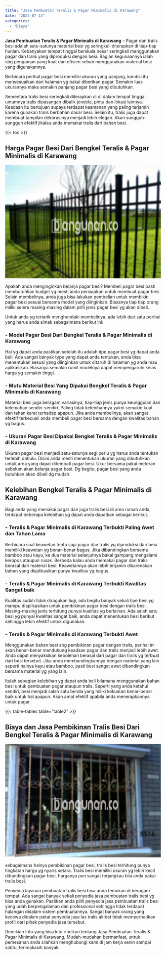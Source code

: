 ```yaml
---
title: "Jasa Pembuatan Teralis & Pagar Minimalis di Karawang"
date: "2024-07-13"
categories: 
  - "biaya"
---
```


**Jasa Pembuatan Teralis & Pagar Minimalis di Karawang** – Pagar dan tralis besi adalah satu-satunya material besi yg seringkali diterapkan di tiap-tiap hunian. Kebanyakan tempat tinggal berskala besar seringkali menggunakan pagar dan tralis yang diproduksi dengan besi. Bagian kegunaannya ialah sbg pengaman yang kuat dan efisien sebab menggunakan material besi yang digunakannya.

Berbicara perihal pagar besi memiliki ukuran yang panjang, kondisi itu menyesuaikan dari halaman yg bakal diberikan pagar. Semakin luas ukurannya maka semakin panjang pagar besi yang dibutuhkan.

Sementara tralis besi seringkali diterapkan di di dalam tempat tinggal, umumnya tralis dipasangan dibalik jendela, pintu dan lokasi lainnya. Keadaan itu bertujuan supaya terdapat keamanan yang paling terjamin karena gunakan tralis berbahan dasar besi. Selain itu, tralis juga dapat membuat tampilan dekorasinya menjadi lebih elegan. Akan sungguh-sungguh efektif jikalau anda memakai tralis dari bahan besi.

{{< toc >}}

## Harga Pagar Besi Dari Bengkel Teralis & Pagar Minimalis di Karawang

![Jasa Pembuatan Teralis & Pagar Minimalis di Karawang](/images/pagar-minimalis-murah-24.png)

Apakah anda menginginkan belanja pagar besi? Membeli pagar besi pasti membutuhkan budget yg mesti anda persiapkan untuk membuat pagar besi. Selain membelinya, anda juga bisa lakukan pembelian untuk membikin pagar besi sesuai bersama model yang diinginkan. Biasanya tiap tiap orang miliki selera masing-masing dalam pilih jenis pagar besi yg akan dibeli.

Untuk anda yg tertarik menghendaki membelinya, ada lebih dari satu perihal yang harus anda simak sebagaimana berikut ini:
### \- Model Pagar Besi Dari Bengkel Teralis & Pagar Minimalis di Karawang

Hal yg dapat anda pastikan setelah itu adalah tipe pagar besi yg dapat anda beli. Ada sangat banyak type yang dapat anda tentukan, anda bisa menentukan sesuai yang diinginkan untuk ditaruh di halaman yg anda mau aplikasikan. Biasanya semakin rumit modelnya dapat mempengaruhi kelas harga yg semakin tinggi.

### \- Mutu Material Besi Yang Dipakai Bengkel Teralis & Pagar Minimalis di Karawang

Material besi juga beragam variasinya, tiap-tiap jenis punya keunggulan dan kelemahan sendiri-sendiri. Paling tidak kelebihannya yakni semakin kuat dan tahan karat terhadap apapun. Jika anda membelinya, akan sangat efektif terkecuali anda membeli pagar besi bersama dengan kwalitas bahan yg bagus.

### \- Ukuran Pagar Besi Dipakai Bengkel Teralis & Pagar Minimalis di Karawang

Ukuran pagar besi menjadi satu-satunya segi perlu yg harus anda tentukan terlebih dahulu. Disini anda mesti menentukan ukuran yang dibutuhkan untuk area yang dapat ditempati pagar besi. Ukur bersama pakai meteran sebelum akan belanja pagar besi. Dg begitu, pagar besi yang anda butuhkan akan dibeli dg mudah.

## Kelebihan Bengkel Teralis & Pagar Minimalis di Karawang

Bagi anda yang memakai pagar dan juga tralis besi di area rumah anda, terdapat beberapa kelebihan yg dapat anda dapatkan sebagai berikut.

### \- Teralis & Pagar Minimalis di Karawang Terbukti Paling Awet dan Tahan Lama

Berbicara soal keawetan tentu saja pagar dan tralis yg diproduksi dari besi memiliki keawetan yg benar-benar bagus. Jika dibandingkan bersama bamboo atau kayu, ke dua material selanjutnya bakal gampang mengalami keropos ataupun rusak. Berbeda kalau anda memakai pagar dan tralis berasal dari material besi. Keawetannya akan lebih terjamin dikarenakan bahan yang diaplikasikan punya kwalitas yg bagus.

### \- Teralis & Pagar Minimalis di Karawang Terbukti Kwalitas Sangat baik

Kualitas sudah tidak diragukan lagi, ada begitu banyak sekali tipe besi yg mampu diaplikasikan untuk pembikinan pagar besi dengan tralis besi. Masing-masing jenis terhitung punyai kualitas yg berlainan. Ada salah satu besi yg punyai kwalitas sangat baik, anda dapat menentukan besi berikut sehingga lebih efektif untuk digunakan.

### \- Teralis & Pagar Minimalis di Karawang Terbukti Awet

Menggunakan bahan besi sbg pembikinan pagar dengan tralis, perihal ini akan benar-benar mendukung keadaan pagar dan tralis menjadi lebih awet. Anda dapat menyaksikan kebolehan berasal dari pagar dan tralis yg terbuat dari besi tersebut. Jika anda membandingkannya dengan material yang lain seperti halnya kayu atau bamboo, pasti besi sangat awet dibandingkan bersama material yg yang lain.

Itulah sebagian kelebihan yg dapat anda beli bilamana menggunakan bahan besi untuk pembuatan pagar ataupun tralis. Seperti yang anda ketahui sendiri, besi menjadi salah satu benda yang miliki kekuatan benar-benar baik untuk hal apapun. Akan amat efektif apabila anda menerapkannya untuk pagar.

{{< table-tables table="table2" >}}

## Biaya dan Jasa Pembikinan Tralis Besi Dari Bengkel Teralis & Pagar Minimalis di Karawang

![Jasa Pembuatan Teralis & Pagar Minimalis di Karawang](/images/teralis-minimalis-murah-31.png)

sebagaimana halnya pembikinan pagar besi, tralis besi terhitung punya tingkatan harga yg nyaris setara. Tralis besi memiliki ukuran yg lebih kecil dibandingkan pagar besi, harganya pun sangat terjangkau bila anda pakai tralis besi.

Penyedia layanan pembuatan tralis besi bisa anda temukan di beragam tempat. Ada sangat banyak sekali penyedia jasa pembuatan tralis besi yg bisa anda gunakan. Pastikan anda pilih penyedia jasa pembuatan tralis besi yang udah berpengalaman dan professional sehingga tidak terdapat halangan didalam sistem pembuatannya. Sangat banyak orang yang kecewa didalam pakai penyedia jasa las tralis akibat tidak memperhatikan profil dari pihak penyedia jasa tersebut.

Demikian Info yang bisa kita rincikan tentang Jasa Pembuatan Teralis & Pagar Minimalis di Karawang, Mudah-mudahan bermanfaat, untuk pemesanan anda silahkan menghubungi kami di jam kerja senin sampai sabtu, terimakasih banyak.
